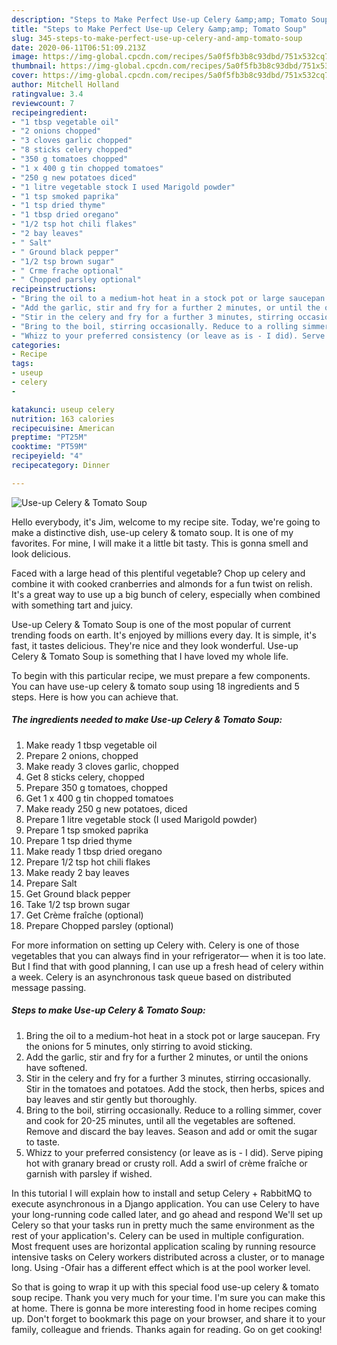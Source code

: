 ```yaml
---
description: "Steps to Make Perfect Use-up Celery &amp;amp; Tomato Soup"
title: "Steps to Make Perfect Use-up Celery &amp;amp; Tomato Soup"
slug: 345-steps-to-make-perfect-use-up-celery-and-amp-tomato-soup
date: 2020-06-11T06:51:09.213Z
image: https://img-global.cpcdn.com/recipes/5a0f5fb3b8c93dbd/751x532cq70/use-up-celery-tomato-soup-recipe-main-photo.jpg
thumbnail: https://img-global.cpcdn.com/recipes/5a0f5fb3b8c93dbd/751x532cq70/use-up-celery-tomato-soup-recipe-main-photo.jpg
cover: https://img-global.cpcdn.com/recipes/5a0f5fb3b8c93dbd/751x532cq70/use-up-celery-tomato-soup-recipe-main-photo.jpg
author: Mitchell Holland
ratingvalue: 3.4
reviewcount: 7
recipeingredient:
- "1 tbsp vegetable oil"
- "2 onions chopped"
- "3 cloves garlic chopped"
- "8 sticks celery chopped"
- "350 g tomatoes chopped"
- "1 x 400 g tin chopped tomatoes"
- "250 g new potatoes diced"
- "1 litre vegetable stock I used Marigold powder"
- "1 tsp smoked paprika"
- "1 tsp dried thyme"
- "1 tbsp dried oregano"
- "1/2 tsp hot chili flakes"
- "2 bay leaves"
- " Salt"
- " Ground black pepper"
- "1/2 tsp brown sugar"
- " Crme frache optional"
- " Chopped parsley optional"
recipeinstructions:
- "Bring the oil to a medium-hot heat in a stock pot or large saucepan. Fry the onions for 5 minutes, only stirring to avoid sticking."
- "Add the garlic, stir and fry for a further 2 minutes, or until the onions have softened."
- "Stir in the celery and fry for a further 3 minutes, stirring occasionally. Stir in the tomatoes and potatoes. Add the stock, then herbs, spices and bay leaves and stir gently but thoroughly."
- "Bring to the boil, stirring occasionally. Reduce to a rolling simmer, cover and cook for 20-25 minutes, until all the vegetables are softened. Remove and discard the bay leaves. Season and add or omit the sugar to taste."
- "Whizz to your preferred consistency (or leave as is - I did). Serve piping hot with granary bread or crusty roll. Add a swirl of crème fraîche or garnish with parsley if wished."
categories:
- Recipe
tags:
- useup
- celery
- 

katakunci: useup celery  
nutrition: 163 calories
recipecuisine: American
preptime: "PT25M"
cooktime: "PT59M"
recipeyield: "4"
recipecategory: Dinner

---
```



![Use-up Celery &amp; Tomato Soup](https://img-global.cpcdn.com/recipes/5a0f5fb3b8c93dbd/751x532cq70/use-up-celery-tomato-soup-recipe-main-photo.jpg)

Hello everybody, it's Jim, welcome to my recipe site. Today, we're going to make a distinctive dish, use-up celery &amp; tomato soup. It is one of my favorites. For mine, I will make it a little bit tasty. This is gonna smell and look delicious.

Faced with a large head of this plentiful vegetable? Chop up celery and combine it with cooked cranberries and almonds for a fun twist on relish. It&#39;s a great way to use up a big bunch of celery, especially when combined with something tart and juicy.

Use-up Celery &amp; Tomato Soup is one of the most popular of current trending foods on earth. It's enjoyed by millions every day. It is simple, it's fast, it tastes delicious. They're nice and they look wonderful. Use-up Celery &amp; Tomato Soup is something that I have loved my whole life.


To begin with this particular recipe, we must prepare a few components. You can have use-up celery &amp; tomato soup using 18 ingredients and 5 steps. Here is how you can achieve that.

<!--inarticleads1-->

##### The ingredients needed to make Use-up Celery &amp; Tomato Soup:

1. Make ready 1 tbsp vegetable oil
1. Prepare 2 onions, chopped
1. Make ready 3 cloves garlic, chopped
1. Get 8 sticks celery, chopped
1. Prepare 350 g tomatoes, chopped
1. Get 1 x 400 g tin chopped tomatoes
1. Make ready 250 g new potatoes, diced
1. Prepare 1 litre vegetable stock (I used Marigold powder)
1. Prepare 1 tsp smoked paprika
1. Prepare 1 tsp dried thyme
1. Make ready 1 tbsp dried oregano
1. Prepare 1/2 tsp hot chili flakes
1. Make ready 2 bay leaves
1. Prepare  Salt
1. Get  Ground black pepper
1. Take 1/2 tsp brown sugar
1. Get  Crème fraîche (optional)
1. Prepare  Chopped parsley (optional)


For more information on setting up Celery with. Celery is one of those vegetables that you can always find in your refrigerator— when it is too late. But I find that with good planning, I can use up a fresh head of celery within a week. Celery is an asynchronous task queue based on distributed message passing. 

<!--inarticleads2-->

##### Steps to make Use-up Celery &amp; Tomato Soup:

1. Bring the oil to a medium-hot heat in a stock pot or large saucepan. Fry the onions for 5 minutes, only stirring to avoid sticking.
1. Add the garlic, stir and fry for a further 2 minutes, or until the onions have softened.
1. Stir in the celery and fry for a further 3 minutes, stirring occasionally. Stir in the tomatoes and potatoes. Add the stock, then herbs, spices and bay leaves and stir gently but thoroughly.
1. Bring to the boil, stirring occasionally. Reduce to a rolling simmer, cover and cook for 20-25 minutes, until all the vegetables are softened. Remove and discard the bay leaves. Season and add or omit the sugar to taste.
1. Whizz to your preferred consistency (or leave as is - I did). Serve piping hot with granary bread or crusty roll. Add a swirl of crème fraîche or garnish with parsley if wished.


In this tutorial I will explain how to install and setup Celery + RabbitMQ to execute asynchronous in a Django application. You can use Celery to have your long-running code called later, and go ahead and respond We&#39;ll set up Celery so that your tasks run in pretty much the same environment as the rest of your application&#39;s. Celery can be used in multiple configuration. Most frequent uses are horizontal application scaling by running resource intensive tasks on Celery workers distributed across a cluster, or to manage long. Using -Ofair has a different effect which is at the pool worker level. 

So that is going to wrap it up with this special food use-up celery &amp; tomato soup recipe. Thank you very much for your time. I'm sure you can make this at home. There is gonna be more interesting food in home recipes coming up. Don't forget to bookmark this page on your browser, and share it to your family, colleague and friends. Thanks again for reading. Go on get cooking!
